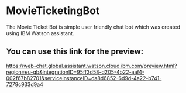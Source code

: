 # MovieTicketingBot
The Movie Ticket Bot is simple user friendly chat bot which was created using IBM Watson assistant.
## You can use this link for the preview: 
https://web-chat.global.assistant.watson.cloud.ibm.com/preview.html?region=eu-gb&integrationID=95ff3d58-d205-4b22-aaf4-002f67b82701&serviceInstanceID=da8d6852-6d9d-4a22-b741-7279c933d9a4


